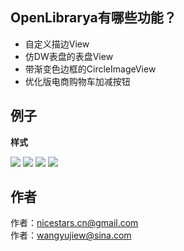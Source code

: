 ## OpenLibrarya有哪些功能？ ##

* 自定义描边View 
* 仿DW表盘的表盘View
* 带渐变色边框的CircleImageView
* 优化版电商购物车加减按钮

## 例子 ##

**样式**

![](https://github.com/NiceStars/OpenLibrary/blob/master/image/view1.png)
![](https://github.com/NiceStars/OpenLibrary/blob/master/image/view2.png)
![](https://github.com/NiceStars/OpenLibrary/blob/master/image/view3.png)
![](https://github.com/NiceStars/OpenLibrary/blob/master/image/view4.png)

## 作者 ##
作者：nicestars.cn@gmail.com</br>作者：wangyujiew@sina.com
